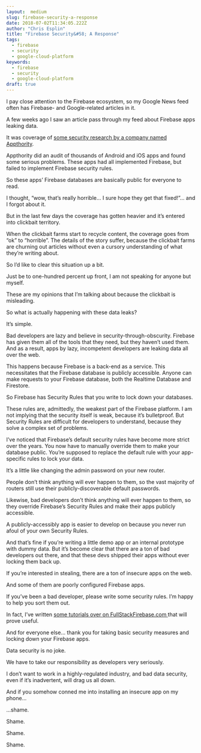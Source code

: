 ```yaml
---
layout:  medium
slug: firebase-security-a-response
date: 2018-07-02T11:34:05.222Z
author: "Chris Esplin"
title: "Firebase Security&#58; A Response"
tags:
  - firebase
  - security
  - google-cloud-platform
keywords:
  - firebase
  - security
  - google-cloud-platform
draft: true
---
```


I pay close attention to the Firebase ecosystem, so my Google News feed often has Firebase- and Google-related articles in it.

A few weeks ago I saw an article pass through my feed about Firebase apps leaking data.

It was coverage of [some security research by a company named Appthority](https://www.appthority.com/mobile-threat-center/blog/appthority-discovers-thousands-of-apps-with-firebase-vulnerability-exposing-sensitive-data/).

Appthority did an audit of thousands of Android and iOS apps and found some serious problems. These apps had all implemented Firebase, but failed to implement Firebase security rules.

So these apps’ Firebase databases are basically public for everyone to read.

I thought, “wow, that’s really horrible… I sure hope they get that fixed!”… and I forgot about it.

But in the last few days the coverage has gotten heavier and it’s entered into clickbait territory.

When the clickbait farms start to recycle content, the coverage goes from “ok” to “horrible”. The details of the story suffer, because the clickbait farms are churning out articles without even a cursory understanding of what they’re writing about.

So I’d like to clear this situation up a bit.

Just be to one-hundred percent up front, I am not speaking for anyone but myself.

These are my opinions that I’m talking about because the clickbait is misleading.

So what is actually happening with these data leaks?

It’s simple.

Bad developers are lazy and believe in security-through-obscurity. Firebase has given them all of the tools that they need, but they haven’t used them. And as a result, apps by lazy, incompetent developers are leaking data all over the web.

This happens because Firebase is a back-end as a service. This necessitates that the Firebase database is publicly accessible. Anyone can make requests to your Firebase database, both the Realtime Database and Firestore.

So Firebase has Security Rules that you write to lock down your databases.

These rules are, admittedly, the weakest part of the Firebase platform. I am not implying that the security itself is weak, because it’s bulletproof. But Security Rules are difficult for developers to understand, because they solve a complex set of problems.

I’ve noticed that Firebase’s default security rules have become more strict over the years. You now have to manually override them to make your database public. You’re supposed to replace the default rule with your app-specific rules to lock your data.

It’s a little like changing the admin password on your new router.

People don’t think anything will ever happen to them, so the vast majority of routers still use their publicly-discoverable default passwords.

Likewise, bad developers don’t think anything will ever happen to them, so they override Firebase’s Security Rules and make their apps publicly accessible.

A publicly-accessibly app is easier to develop on because you never run afoul of your own Security Rules.

And that’s fine if you’re writing a little demo app or an internal prototype with dummy data. But it’s become clear that there are a ton of bad developers out there, and that these devs shipped their apps without ever locking them back up.

If you’re interested in stealing, there are a ton of insecure apps on the web.

And some of them are poorly configured Firebase apps.

If you’ve been a bad developer, please write some security rules. I’m happy to help you sort them out.

In fact, I’ve written [some tutorials over on FullStackFirebase.com ](https://www.fullstackfirebase.com/cloud-firestore/security-rules)that will prove useful.

And for everyone else… thank you for taking basic security measures and locking down your Firebase apps.

Data security is no joke.

We have to take our responsibility as developers very seriously.

I don’t want to work in a highly-regulated industry, and bad data security, even if it’s inadvertent, will drag us all down.

And if you somehow conned me into installing an insecure app on my phone…

…shame.

Shame.

Shame.

Shame.